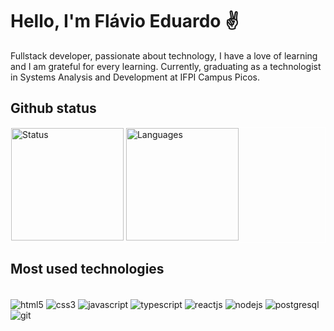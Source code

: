 # Hello, I'm Flávio Eduardo ✌

Fullstack developer, passionate about technology, I have a love of learning and I am grateful for every learning. Currently, graduating as a technologist in Systems Analysis and Development at IFPI Campus Picos.

## Github status


<div style="border:1px solid #fff;">
  <img height="180em" src="https://github-readme-stats.vercel.app/api?username=flavioedu-dev&show_icons=true&theme=radical" alt="Status"/>
  
  <img height="180em"  src="https://github-readme-stats.vercel.app/api/top-langs/?username=flavioedu-dev&layout=compact&theme=radical" alt="Languages"/>
</div>

## Most used technologies

<div style="display: inline_block"><br>

<img align="center" src="https://img.shields.io/badge/HTML5-E34F26?style=for-the-badge&logo=html5&logoColor=white" alt="html5" />
<img align="center" src="https://img.shields.io/badge/CSS3-1572B6?style=for-the-badge&logo=css3&logoColor=white" alt="css3" />
<img align="center" src="https://img.shields.io/badge/JavaScript-F7DF1E?style=for-the-badge&logo=javascript&logoColor=black" alt="javascript" />
<img align="center" src="https://img.shields.io/badge/TypeScript-007ACC?style=for-the-badge&logo=typescript&logoColor=white" alt="typescript" />
<img align="center" src="https://img.shields.io/badge/React-20232A?style=for-the-badge&logo=react&logoColor=61DAFB" alt="reactjs" />
<img align="center" src="https://img.shields.io/badge/Node.js-43853D?style=for-the-badge&logo=node.js&logoColor=white" alt="nodejs" />
<!-- <img align="center" src="https://img.shields.io/badge/Express.js-404D59?style=for-the-badge" alt="express" /> -->
<img align="center" src="https://img.shields.io/badge/PostgreSQL-316192?style=for-the-badge&logo=postgresql&logoColor=white" alt="postgresql" />
<img align="center" src="https://img.shields.io/badge/GIT-E44C30?style=for-the-badge&logo=git&logoColor=white" alt="git" />

</div><br>
